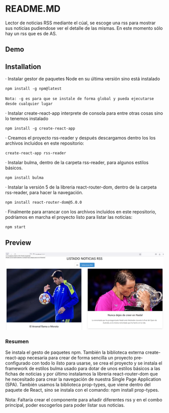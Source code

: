 # README.MD
Lector de noticias RSS mediante el cúal, se escoge una rss para mostrar sus noticias pudiendose ver el detalle de las mismas. En este momento sólo hay un rss que es de AS.

## Demo


## Installation
· Instalar gestor de paquetes Node en su última versión sino está instalado

	npm install -g npm@latest
	
	Nota: -g es para que se instale de forma global y pueda ejecutarse desde cualquier lugar

· Instalar create-react-app interprete de consola para entre otras cosas sino lo tenemos instalado

	npm install -g create-react-app

· Creamos el proyecto rss-reader y después descargamos dentro los los archivos incluidos en este repositorio:

	create-react-app rss-reader

· Instalar bulma, dentro de la carpeta rss-reader, para algunos estilos básicos.

	npm install bulma
	
· Instalar la versión 5 de la libreria react-router-dom, dentro de la carpeta rss-reader, para hacer la navegación.

   	npm install react-router-dom@5.0.0

· Finalmente para arrancar con los archivos incluidos en este repositorio, podríamos en marcha el proyecto listo para listar las noticias:

	npm start
	
## Preview

![](/preview.jpg)

### Resumen

Se instala el gesto de paquetes npm. También la biblioteca externa create-react-app necesaria para crear de forma sencilla un proyecto pre-configurado con todo lo ilsto para usarse, se crea el proyecto y se instala el framework de estilos bulma usado para dotar de unos estilos básicos a las fichas de noticias y por último instalamos la libreria react-router-dom que he necesitado para crear la navegación de nuestra Single Page Application (SPA). También usamos la biblioteca prop-types, que viene dentro del paquete de React, sino se instala con el comando: npm install prop-types.

Nota: Faltaría crear el componente para añadir diferentes rss y en el combo principal, poder escogerlos para poder listar sus noticias.

